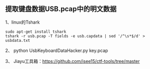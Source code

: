 ## **提取键盘数据USB.pcap中的明文数据**

1、linux的Tshark
```
sudo apt-get install tshark
tshark -r usb.pcap -T fields -e usb.capdata | sed '/^\s*$/d' > usbdata.txt
```

2、
python UsbKeyboardDataHacker.py key.pcap


3、
Jiayu工具箱：<https://github.com/isee15/ctf-tools/tree/master>
